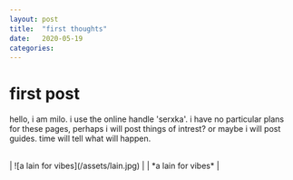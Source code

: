 ```yaml
---
layout: post
title:  "first thoughts"
date:   2020-05-19 
categories: 
---
```


# first post
hello, i am milo. i use the online handle 'serxka'. i have no particular plans for these pages, perhaps i will post things of intrest? or maybe i will post guides. time will tell what will happen.

<br>
| ![a lain for vibes](/assets/lain.jpg) |
| *a lain for vibes* |